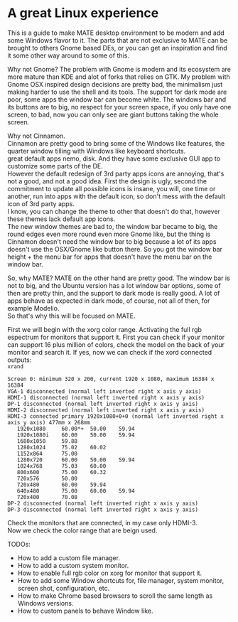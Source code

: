 # A great Linux experience

This is a guide to make MATE desktop environment to be modern and add some Windows flavor to it. The parts that are not exclusive to MATE can be brought to others Gnome based DEs, or you can get an inspiration and find it some other way around to some of this.

Why not Gnome?
The problem with Gnome is modern and its ecosystem are more mature than KDE and alot of forks that relies on GTK. My problem with Gnome OSX inspired design decisions are pretty bad, the minimalism just making harder to use the shell and its tools. The support for dark mode are poor, some apps the window bar can become white.
The windows bar and its buttons are to big, no respect for your screen space, if you only have one screen, to bad, now you can only see are giant buttons taking the whole screen.

Why not Cinnamon.  
Cinnamon are pretty good to bring some of the Windows like features, the quarter window tilling with Windows like keyboard shortcuts.  
great default apps nemo, disk. And they have some exclusive GUI app to customize some parts of the DE.  
However the default redesign of 3rd party apps icons are annoying, that's not a good, and not a good idea. First the design is ugly, second the commitment to update all possible icons is insane, you will, one time or another, run into apps with the default icon, so don't mess with the default icon of 3rd party apps.  
I know, you can change the theme to other that doesn't do that, however these themes lack default app icons.  
The new window themes are bad to, the window bar became to big, the round edges even more round even more Gnome like, but the thing is Cinnamon doesn't need the window bar to big because a lot of its apps doesn't use the OSX/Gnome like button there. So you got the window bar height + the menu bar for apps that doesn't have the menu bar on the window bar.  

So, why MATE?
MATE on the other hand are pretty good. The window bar is not to big, and the Ubuntu version has a lot window bar options, some of then are pretty thin, and the support to dark mode is really good. A lot of apps behave as expected in dark mode, of course, not all of then, for example Modelio.  
So that's why this will be focused on MATE.

First we will begin with the xorg color range. Activating the full rgb espectrum for monitors that support it. First you can check if your monitor can support 16 plus million of colors, check the model on the back of your monitor and search it.
If yes, now we can check if the xord connected outputs:  
`xrand`  
```
Screen 0: minimum 320 x 200, current 1920 x 1080, maximum 16384 x 16384
VGA-1 disconnected (normal left inverted right x axis y axis)
HDMI-1 disconnected (normal left inverted right x axis y axis)
DP-1 disconnected (normal left inverted right x axis y axis)
HDMI-2 disconnected (normal left inverted right x axis y axis)
HDMI-3 connected primary 1920x1080+0+0 (normal left inverted right x axis y axis) 477mm x 268mm
   1920x1080     60.00*+  50.00    59.94  
   1920x1080i    60.00    50.00    59.94  
   1680x1050     59.88  
   1280x1024     75.02    60.02  
   1152x864      75.00  
   1280x720      60.00    50.00    59.94  
   1024x768      75.03    60.00  
   800x600       75.00    60.32  
   720x576       50.00  
   720x480       60.00    59.94  
   640x480       75.00    60.00    59.94  
   720x400       70.08  
DP-2 disconnected (normal left inverted right x axis y axis)
DP-3 disconnected (normal left inverted right x axis y axis)
```
Check the monitors that are connected, in my case only HDMI-3.  
Now we check the color range that are beign used.

TODOs:
* How to add a custom file manager.
* How to add a custom system monitor.
* How to enable full rgb color on xorg for monitor that support it.
* How to add some Window shortcuts for, file manager, system monitor, screen shot, configuration, etc.
* How to make Chrome based browsers to scroll the same length as Windows versions.
* How to custom panels to behave Window like.
